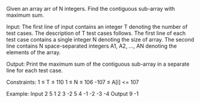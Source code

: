 Given an array arr of N integers. Find the contiguous sub-array with maximum sum.

Input:
The first line of input contains an integer T denoting the number of test cases. The description of T test cases follows. The first line of each test case contains a single integer N denoting the size of array. The second line contains N space-separated integers A1, A2, ..., AN denoting the elements of the array.

Output:
Print the maximum sum of the contiguous sub-array in a separate line for each test case.

Constraints:
1 ≤ T ≤ 110
1 ≤ N ≤ 106
-107 ≤ A[i] <= 107

Example:
Input
2
5
1 2 3 -2 5
4
-1 -2 -3 -4
Output
9
-1
